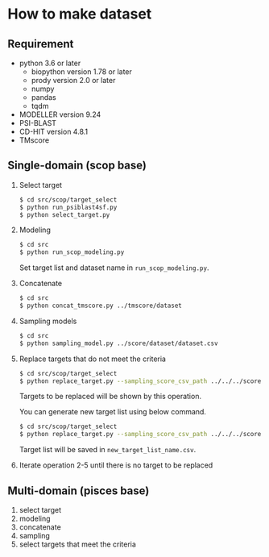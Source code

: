 # How to make dataset

## Requirement

* python 3.6 or later
  * biopython version 1.78 or later
  * prody version 2.0 or later
  * numpy
  * pandas
  * tqdm
* MODELLER version 9.24
* PSI-BLAST
* CD-HIT version 4.8.1
* TMscore

## Single-domain (scop base)

1. Select target

    ```bash
    $ cd src/scop/target_select
    $ python run_psiblast4sf.py
    $ python select_target.py
    ```

2. Modeling

    ```bash
    $ cd src
    $ python run_scop_modeling.py
    ```

    Set target list and dataset name in `run_scop_modeling.py`.

3. Concatenate

    ```bash
    $ cd src
    $ python concat_tmscore.py ../tmscore/dataset
    ```

4. Sampling models

    ```bash
    $ cd src
    $ python sampling_model.py ../score/dataset/dataset.csv
    ```

5. Replace targets that do not meet the criteria

    ```bash
    $ cd src/scop/target_select
    $ python replace_target.py --sampling_score_csv_path ../../../score/dataset/dataset_sampling.csv
    ```

    Targets to be replaced will be shown by this operation.

    You can generate new target list using below command.

    ```bash
    $ cd src/scop/target_select
    $ python replace_target.py --sampling_score_csv_path ../../../score/dataset/dataset_sampling.csv --out_csv_path ../../../scop/version_date/new_target_list_name.csv --save
    ```

    Target list will be saved in `new_target_list_name.csv`.

6. Iterate operation 2-5 until there is no target to be replaced

## Multi-domain (pisces base)

1. select target
2. modeling
3. concatenate
4. sampling
5. select targets that meet the criteria
